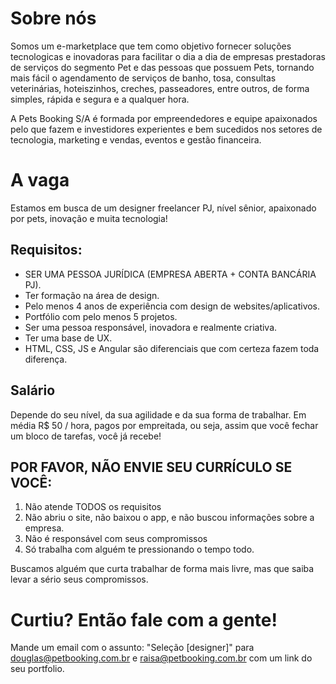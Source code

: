 # Sobre nós

Somos um e-marketplace que tem como objetivo fornecer soluções tecnologicas e inovadoras para facilitar o dia a dia de empresas prestadoras de serviços do segmento Pet e das pessoas que possuem Pets, tornando mais fácil o agendamento de serviços de banho, tosa, consultas veterinárias, hoteiszinhos, creches, passeadores, entre outros, de forma simples, rápida e segura e a qualquer hora. 

A Pets Booking S/A é formada por empreendedores e equipe apaixonados pelo que fazem e investidores experientes e bem sucedidos nos setores de tecnologia, marketing e vendas, eventos e gestão financeira.


# A vaga

Estamos em busca de um designer freelancer PJ, nível sênior, apaixonado por pets, inovação e muita tecnologia!



## Requisitos:


* SER UMA PESSOA JURÍDICA (EMPRESA ABERTA + CONTA BANCÁRIA PJ).
* Ter formação na área de design.
* Pelo menos 4 anos de experiência com design de websites/aplicativos.
* Portfólio com pelo menos 5 projetos.
* Ser uma pessoa responsável, inovadora e realmente criativa.
* Ter uma base de UX.
* HTML, CSS, JS e Angular são diferenciais que com certeza fazem toda diferença.


## Salário

Depende do seu nível, da sua agilidade e da sua forma de trabalhar. Em média R$ 50 / hora, pagos por empreitada, ou seja, assim que você fechar um bloco de tarefas, você já recebe!

## POR FAVOR, NÃO ENVIE SEU CURRÍCULO SE VOCÊ:

1. Não atende TODOS os requisitos
2. Não abriu o site, não baixou o app, e não buscou informações sobre a empresa.
3. Não é responsável com seus compromissos
4. Só trabalha com alguém te pressionando o tempo todo.


Buscamos alguém que curta trabalhar de forma mais livre, mas que saiba levar a sério seus compromissos.

# Curtiu? Então fale com a gente!

Mande um email com o assunto: "Seleção [designer]" para douglas@petbooking.com.br e raisa@petbooking.com.br com um link do seu portfolio.

